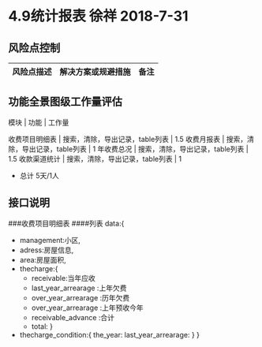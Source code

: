 # 4.9统计报表 徐祥 2018-7-31

## 风险点控制
  风险点描述  |  解决方案或规避措施  |  备注
     ---    |        ---        |   ---  

## 功能全景图级工作量评估
模块            |               功能                 |   工作量

收费项目明细表   |    搜索，清除，导出记录，table列表   |    1.5 
收费月报表   |    搜索，清除，导出记录，table列表       |    1
年收费总况   |    搜索，清除，导出记录，table列表       |    1.5
收款渠道统计   |    搜索，清除，导出记录，table列表     |    1

* 总计 5天/1人


##  接口说明

###收费项目明细表
####列表
data:{
  - management:小区,
  - adress:房屋信息,
  - area:房屋面积,
  - thecharge:{
    - receivable:当年应收
    - last_year_arrearage :上年欠费
    - over_year_arrearage :历年欠费
    - over_year_arrearage :上年预收今年 
    - receivable_advance  :合计
    - total:
  }
  - thecharge_condition:{
    the_year:
    last_year_arrearage:
  }
}